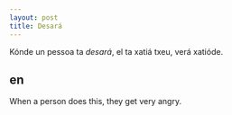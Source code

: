 ```yaml
---
layout: post
title: Desará
---
```


Kónde un pessoa ta *desará*, el ta xatiá txeu, verá xatióde.

en
--

When a person does this, they get very angry.
